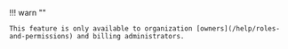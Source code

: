 !!! warn ""

    This feature is only available to organization [owners](/help/roles-and-permissions) and billing administrators.
